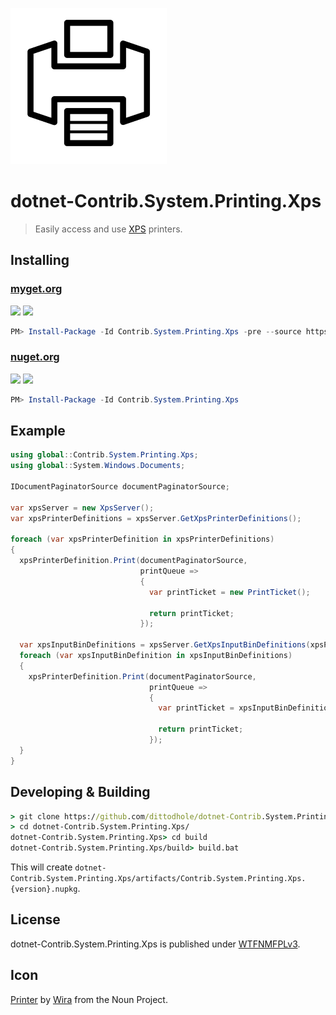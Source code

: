 ![](assets/noun_1230289_cc.png)

# dotnet-Contrib.System.Printing.Xps

> Easily access and use [XPS](https://en.wikipedia.org/wiki/Open_XML_Paper_Specification) printers.

## Installing

### [myget.org][1]

[![](https://img.shields.io/appveyor/ci/dittodhole/dotnet-contrib-system-printing-xps/develop.svg)][2]
[![](https://img.shields.io/myget/dittodhole/vpre/Contrib.System.Printing.Xps.svg)][1]

```powershell
PM> Install-Package -Id Contrib.System.Printing.Xps -pre --source https://www.myget.org/F/dittodhole/api/v2
```

### [nuget.org][3]

[![](https://img.shields.io/appveyor/ci/dittodhole/dotnet-contrib-system-printing-xps/master.svg)][4]
[![](https://img.shields.io/nuget/v/Contrib.System.Printing.Xps.svg)][3]

```powershell
PM> Install-Package -Id Contrib.System.Printing.Xps
```


## Example

```csharp
using global::Contrib.System.Printing.Xps;
using global::System.Windows.Documents;

IDocumentPaginatorSource documentPaginatorSource;

var xpsServer = new XpsServer();
var xpsPrinterDefinitions = xpsServer.GetXpsPrinterDefinitions();

foreach (var xpsPrinterDefinition in xpsPrinterDefinitions)
{
  xpsPrinterDefinition.Print(documentPaginatorSource,
                             printQueue =>
                             {
                               var printTicket = new PrintTicket();

                               return printTicket;
                             });

  var xpsInputBinDefinitions = xpsServer.GetXpsInputBinDefinitions(xpsPrinterDefinition);
  foreach (var xpsInputBinDefinition in xpsInputBinDefinitions)
  {
    xpsPrinterDefinition.Print(documentPaginatorSource,
                               printQueue =>
                               {
                                 var printTicket = xpsInputBinDefinition.GetPrintTicket();

                                 return printTicket;
                               });
  }
}
```

## Developing & Building

```cmd
> git clone https://github.com/dittodhole/dotnet-Contrib.System.Printing.Xps.git
> cd dotnet-Contrib.System.Printing.Xps/
dotnet-Contrib.System.Printing.Xps> cd build
dotnet-Contrib.System.Printing.Xps/build> build.bat
```

This will create `dotnet-Contrib.System.Printing.Xps/artifacts/Contrib.System.Printing.Xps.{version}.nupkg`.

## License

dotnet-Contrib.System.Printing.Xps is published under [WTFNMFPLv3](https://github.com/dittodhole/WTFNMFPLv3).

## Icon

[Printer](https://thenounproject.com/term/printer/1230289/) by [Wira](https://thenounproject.com/wirawizinda097) from the Noun Project.


[1]: https://www.myget.org/feed/dittodhole/package/nuget/Contrib.System.Printing.Xps
[2]: https://ci.appveyor.com/project/dittodhole/dotnet-contrib-system-printing-xps/branch/develop
[3]: https://www.nuget.org/packages/Contrib.System.Printing.Xps
[4]: https://ci.appveyor.com/project/dittodhole/dotnet-contrib-system-printing-xps/branch/master